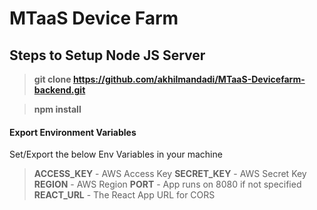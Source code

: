 # MTaaS Device Farm


## Steps to Setup Node JS Server

> **git clone https://github.com/akhilmandadi/MTaaS-Devicefarm-backend.git**

> **npm install**
#### Export Environment Variables
Set/Export the below Env Variables in your machine
> **ACCESS_KEY** - AWS Access Key
> **SECRET_KEY** - AWS Secret Key
> **REGION** - AWS Region
> **PORT** - App runs on 8080 if not specified
> **REACT_URL** - The React App URL for CORS
